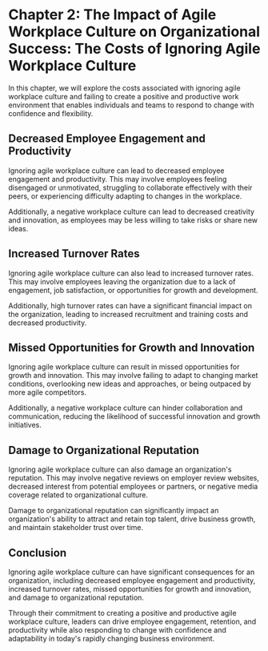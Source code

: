 Chapter 2: The Impact of Agile Workplace Culture on Organizational Success: The Costs of Ignoring Agile Workplace Culture
=========================================================================================================================

In this chapter, we will explore the costs associated with ignoring agile workplace culture and failing to create a positive and productive work environment that enables individuals and teams to respond to change with confidence and flexibility.

Decreased Employee Engagement and Productivity
----------------------------------------------

Ignoring agile workplace culture can lead to decreased employee engagement and productivity. This may involve employees feeling disengaged or unmotivated, struggling to collaborate effectively with their peers, or experiencing difficulty adapting to changes in the workplace.

Additionally, a negative workplace culture can lead to decreased creativity and innovation, as employees may be less willing to take risks or share new ideas.

Increased Turnover Rates
------------------------

Ignoring agile workplace culture can also lead to increased turnover rates. This may involve employees leaving the organization due to a lack of engagement, job satisfaction, or opportunities for growth and development.

Additionally, high turnover rates can have a significant financial impact on the organization, leading to increased recruitment and training costs and decreased productivity.

Missed Opportunities for Growth and Innovation
----------------------------------------------

Ignoring agile workplace culture can result in missed opportunities for growth and innovation. This may involve failing to adapt to changing market conditions, overlooking new ideas and approaches, or being outpaced by more agile competitors.

Additionally, a negative workplace culture can hinder collaboration and communication, reducing the likelihood of successful innovation and growth initiatives.

Damage to Organizational Reputation
-----------------------------------

Ignoring agile workplace culture can also damage an organization's reputation. This may involve negative reviews on employer review websites, decreased interest from potential employees or partners, or negative media coverage related to organizational culture.

Damage to organizational reputation can significantly impact an organization's ability to attract and retain top talent, drive business growth, and maintain stakeholder trust over time.

Conclusion
----------

Ignoring agile workplace culture can have significant consequences for an organization, including decreased employee engagement and productivity, increased turnover rates, missed opportunities for growth and innovation, and damage to organizational reputation.

Through their commitment to creating a positive and productive agile workplace culture, leaders can drive employee engagement, retention, and productivity while also responding to change with confidence and adaptability in today's rapidly changing business environment.
